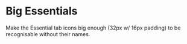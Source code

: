 # Big Essentials
Make the Essential tab icons big enough (32px w/ 16px padding) to be recognisable without their names.